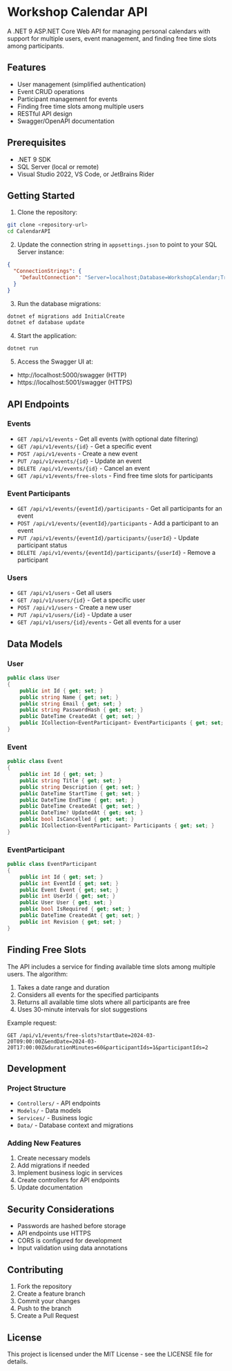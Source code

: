 # Workshop Calendar API

A .NET 9 ASP.NET Core Web API for managing personal calendars with support for multiple users, event management, and finding free time slots among participants.

## Features

- User management (simplified authentication)
- Event CRUD operations
- Participant management for events
- Finding free time slots among multiple users
- RESTful API design
- Swagger/OpenAPI documentation

## Prerequisites

- .NET 9 SDK
- SQL Server (local or remote)
- Visual Studio 2022, VS Code, or JetBrains Rider

## Getting Started

1. Clone the repository:
```bash
git clone <repository-url>
cd CalendarAPI
```

2. Update the connection string in `appsettings.json` to point to your SQL Server instance:
```json
{
  "ConnectionStrings": {
    "DefaultConnection": "Server=localhost;Database=WorkshopCalendar;Trusted_Connection=True;TrustServerCertificate=True;"
  }
}
```

3. Run the database migrations:
```bash
dotnet ef migrations add InitialCreate
dotnet ef database update
```

4. Start the application:
```bash
dotnet run
```

5. Access the Swagger UI at:
- http://localhost:5000/swagger (HTTP)
- https://localhost:5001/swagger (HTTPS)

## API Endpoints

### Events
- `GET /api/v1/events` - Get all events (with optional date filtering)
- `GET /api/v1/events/{id}` - Get a specific event
- `POST /api/v1/events` - Create a new event
- `PUT /api/v1/events/{id}` - Update an event
- `DELETE /api/v1/events/{id}` - Cancel an event
- `GET /api/v1/events/free-slots` - Find free time slots for participants

### Event Participants
- `GET /api/v1/events/{eventId}/participants` - Get all participants for an event
- `POST /api/v1/events/{eventId}/participants` - Add a participant to an event
- `PUT /api/v1/events/{eventId}/participants/{userId}` - Update participant status
- `DELETE /api/v1/events/{eventId}/participants/{userId}` - Remove a participant

### Users
- `GET /api/v1/users` - Get all users
- `GET /api/v1/users/{id}` - Get a specific user
- `POST /api/v1/users` - Create a new user
- `PUT /api/v1/users/{id}` - Update a user
- `GET /api/v1/users/{id}/events` - Get all events for a user

## Data Models

### User
```csharp
public class User
{
    public int Id { get; set; }
    public string Name { get; set; }
    public string Email { get; set; }
    public string PasswordHash { get; set; }
    public DateTime CreatedAt { get; set; }
    public ICollection<EventParticipant> EventParticipants { get; set; }
}
```

### Event
```csharp
public class Event
{
    public int Id { get; set; }
    public string Title { get; set; }
    public string Description { get; set; }
    public DateTime StartTime { get; set; }
    public DateTime EndTime { get; set; }
    public DateTime CreatedAt { get; set; }
    public DateTime? UpdatedAt { get; set; }
    public bool IsCancelled { get; set; }
    public ICollection<EventParticipant> Participants { get; set; }
}
```

### EventParticipant
```csharp
public class EventParticipant
{
    public int Id { get; set; }
    public int EventId { get; set; }
    public Event Event { get; set; }
    public int UserId { get; set; }
    public User User { get; set; }
    public bool IsRequired { get; set; }
    public DateTime CreatedAt { get; set; }
    public int Revision { get; set; }
}
```

## Finding Free Slots

The API includes a service for finding available time slots among multiple users. The algorithm:
1. Takes a date range and duration
2. Considers all events for the specified participants
3. Returns all available time slots where all participants are free
4. Uses 30-minute intervals for slot suggestions

Example request:
```
GET /api/v1/events/free-slots?startDate=2024-03-20T09:00:00Z&endDate=2024-03-20T17:00:00Z&durationMinutes=60&participantIds=1&participantIds=2
```

## Development

### Project Structure
- `Controllers/` - API endpoints
- `Models/` - Data models
- `Services/` - Business logic
- `Data/` - Database context and migrations

### Adding New Features
1. Create necessary models
2. Add migrations if needed
3. Implement business logic in services
4. Create controllers for API endpoints
5. Update documentation

## Security Considerations

- Passwords are hashed before storage
- API endpoints use HTTPS
- CORS is configured for development
- Input validation using data annotations

## Contributing

1. Fork the repository
2. Create a feature branch
3. Commit your changes
4. Push to the branch
5. Create a Pull Request

## License

This project is licensed under the MIT License - see the LICENSE file for details. 